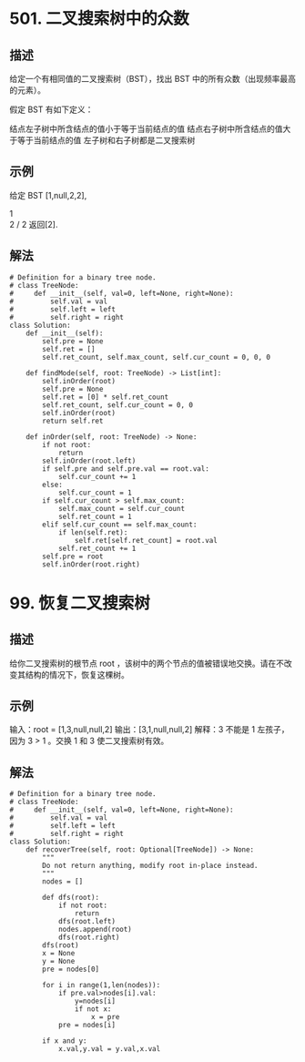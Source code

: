 # 501. 二叉搜索树中的众数
## 描述
给定一个有相同值的二叉搜索树（BST），找出 BST 中的所有众数（出现频率最高的元素）。

假定 BST 有如下定义：

结点左子树中所含结点的值小于等于当前结点的值
结点右子树中所含结点的值大于等于当前结点的值
左子树和右子树都是二叉搜索树

## 示例
给定 BST [1,null,2,2],

   1
    \
     2
    /
   2
返回[2].

## 解法
```python3
# Definition for a binary tree node.
# class TreeNode:
#     def __init__(self, val=0, left=None, right=None):
#         self.val = val
#         self.left = left
#         self.right = right
class Solution:
    def __init__(self):
        self.pre = None
        self.ret = []
        self.ret_count, self.max_count, self.cur_count = 0, 0, 0

    def findMode(self, root: TreeNode) -> List[int]:
        self.inOrder(root)
        self.pre = None
        self.ret = [0] * self.ret_count
        self.ret_count, self.cur_count = 0, 0
        self.inOrder(root)
        return self.ret

    def inOrder(self, root: TreeNode) -> None:
        if not root:
            return
        self.inOrder(root.left)
        if self.pre and self.pre.val == root.val:
            self.cur_count += 1
        else:
            self.cur_count = 1
        if self.cur_count > self.max_count:
            self.max_count = self.cur_count
            self.ret_count = 1
        elif self.cur_count == self.max_count:
            if len(self.ret):
                self.ret[self.ret_count] = root.val
            self.ret_count += 1
        self.pre = root
        self.inOrder(root.right)
```

# 99. 恢复二叉搜索树
## 描述
给你二叉搜索树的根节点 root ，该树中的两个节点的值被错误地交换。请在不改变其结构的情况下，恢复这棵树。

## 示例
输入：root = [1,3,null,null,2]
输出：[3,1,null,null,2]
解释：3 不能是 1 左孩子，因为 3 > 1 。交换 1 和 3 使二叉搜索树有效。

## 解法
```python3
# Definition for a binary tree node.
# class TreeNode:
#     def __init__(self, val=0, left=None, right=None):
#         self.val = val
#         self.left = left
#         self.right = right
class Solution:
    def recoverTree(self, root: Optional[TreeNode]) -> None:
        """
        Do not return anything, modify root in-place instead.
        """
        nodes = []
     
        def dfs(root):
            if not root:
                return
            dfs(root.left)
            nodes.append(root)
            dfs(root.right)
        dfs(root)
        x = None
        y = None
        pre = nodes[0]

        for i in range(1,len(nodes)):
            if pre.val>nodes[i].val:
                y=nodes[i]
                if not x:
                    x = pre
            pre = nodes[i]

        if x and y:
            x.val,y.val = y.val,x.val
```